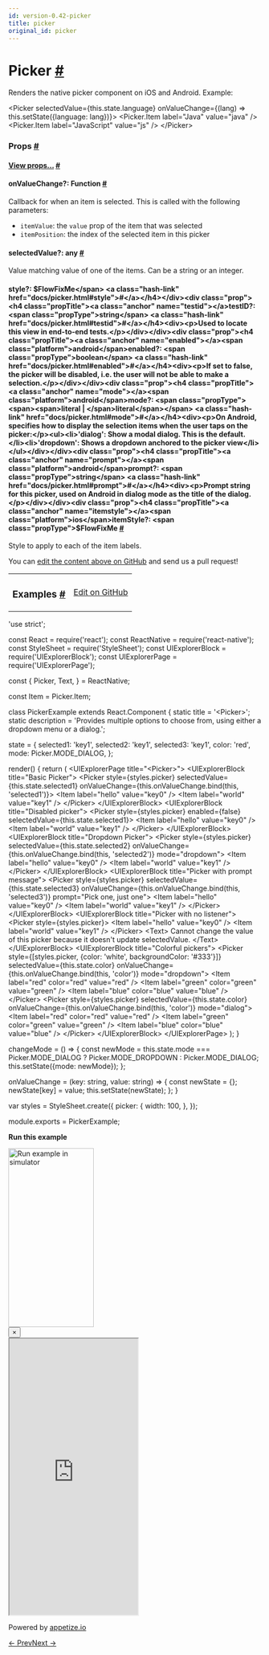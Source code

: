 ```yaml
---
id: version-0.42-picker
title: picker
original_id: picker
---
```

<a id="content"></a><h1><a class="anchor" name="picker"></a>Picker <a class="hash-link" href="docs/picker.html#picker">#</a></h1><div><div><p>Renders the native picker component on iOS and Android. Example:</p><div class="prism language-javascript">&lt;Picker
  selectedValue<span class="token operator">=</span><span class="token punctuation">{</span><span class="token keyword">this</span><span class="token punctuation">.</span>state<span class="token punctuation">.</span>language<span class="token punctuation">}</span>
  onValueChange<span class="token operator">=</span><span class="token punctuation">{</span><span class="token punctuation">(</span>lang<span class="token punctuation">)</span> <span class="token operator">=</span><span class="token operator">&gt;</span> <span class="token keyword">this</span><span class="token punctuation">.</span><span class="token function">setState<span class="token punctuation">(</span></span><span class="token punctuation">{</span>language<span class="token punctuation">:</span> lang<span class="token punctuation">}</span><span class="token punctuation">)</span><span class="token punctuation">}</span><span class="token operator">&gt;</span>
  &lt;Picker<span class="token punctuation">.</span>Item label<span class="token operator">=</span><span class="token string">"Java"</span> value<span class="token operator">=</span><span class="token string">"java"</span> <span class="token operator">/</span><span class="token operator">&gt;</span>
  &lt;Picker<span class="token punctuation">.</span>Item label<span class="token operator">=</span><span class="token string">"JavaScript"</span> value<span class="token operator">=</span><span class="token string">"js"</span> <span class="token operator">/</span><span class="token operator">&gt;</span>
&lt;<span class="token operator">/</span>Picker<span class="token operator">&gt;</span></div></div><h3><a class="anchor" name="props"></a>Props <a class="hash-link" href="docs/picker.html#props">#</a></h3><div class="props"><div class="prop"><h4 class="propTitle"><a class="anchor" name="view"></a><a href="docs/view.html#props">View props...</a> <a class="hash-link" href="docs/picker.html#view">#</a></h4></div><div class="prop"><h4 class="propTitle"><a class="anchor" name="onvaluechange"></a>onValueChange?: <span class="propType">Function</span> <a class="hash-link" href="docs/picker.html#onvaluechange">#</a></h4><div><p>Callback for when an item is selected. This is called with the following parameters:
  - <code>itemValue</code>: the <code>value</code> prop of the item that was selected
  - <code>itemPosition</code>: the index of the selected item in this picker</p></div></div><div class="prop"><h4 class="propTitle"><a class="anchor" name="selectedvalue"></a>selectedValue?: <span class="propType">any</span> <a class="hash-link" href="docs/picker.html#selectedvalue">#</a></h4><div><p>Value matching value of one of the items. Can be a string or an integer.</p></div></div><div class="prop"><h4 class="propTitle"><a class="anchor" name="style"></a>style?: <span class="propType">$FlowFixMe</span> <a class="hash-link" href="docs/picker.html#style">#</a></h4></div><div class="prop"><h4 class="propTitle"><a class="anchor" name="testid"></a>testID?: <span class="propType">string</span> <a class="hash-link" href="docs/picker.html#testid">#</a></h4><div><p>Used to locate this view in end-to-end tests.</p></div></div><div class="prop"><h4 class="propTitle"><a class="anchor" name="enabled"></a><span class="platform">android</span>enabled?: <span class="propType">boolean</span> <a class="hash-link" href="docs/picker.html#enabled">#</a></h4><div><p>If set to false, the picker will be disabled, i.e. the user will not be able to make a
selection.</p></div></div><div class="prop"><h4 class="propTitle"><a class="anchor" name="mode"></a><span class="platform">android</span>mode?: <span class="propType"><span><span>literal | </span>literal</span></span> <a class="hash-link" href="docs/picker.html#mode">#</a></h4><div><p>On Android, specifies how to display the selection items when the user taps on the picker:</p><ul><li>'dialog': Show a modal dialog. This is the default.</li><li>'dropdown': Shows a dropdown anchored to the picker view</li></ul></div></div><div class="prop"><h4 class="propTitle"><a class="anchor" name="prompt"></a><span class="platform">android</span>prompt?: <span class="propType">string</span> <a class="hash-link" href="docs/picker.html#prompt">#</a></h4><div><p>Prompt string for this picker, used on Android in dialog mode as the title of the dialog.</p></div></div><div class="prop"><h4 class="propTitle"><a class="anchor" name="itemstyle"></a><span class="platform">ios</span>itemStyle?: <span class="propType">$FlowFixMe</span> <a class="hash-link" href="docs/picker.html#itemstyle">#</a></h4><div><p>Style to apply to each of the item labels.</p></div></div></div></div><p class="edit-page-block">You can <a target="_blank" href="https://github.com/facebook/react-native/blob/master/Libraries/Components/Picker/Picker.js">edit the content above on GitHub</a> and send us a pull request!</p><div><div><table width="100%"><tbody><tr><td><h3><a class="anchor" name="examples"></a>Examples <a class="hash-link" href="docs/picker.html#examples">#</a></h3></td><td style="text-align:right;"><a target="_blank" href="https://github.com/facebook/react-native/blob/master/Examples/UIExplorer/js/PickerExample.js">Edit on GitHub</a></td></tr></tbody></table><div class="example-container"><div class="prism language-javascript"><span class="token string">'use strict'</span><span class="token punctuation">;</span>

const React <span class="token operator">=</span> <span class="token function">require<span class="token punctuation">(</span></span><span class="token string">'react'</span><span class="token punctuation">)</span><span class="token punctuation">;</span>
const ReactNative <span class="token operator">=</span> <span class="token function">require<span class="token punctuation">(</span></span><span class="token string">'react-native'</span><span class="token punctuation">)</span><span class="token punctuation">;</span>
const StyleSheet <span class="token operator">=</span> <span class="token function">require<span class="token punctuation">(</span></span><span class="token string">'StyleSheet'</span><span class="token punctuation">)</span><span class="token punctuation">;</span>
const UIExplorerBlock <span class="token operator">=</span> <span class="token function">require<span class="token punctuation">(</span></span><span class="token string">'UIExplorerBlock'</span><span class="token punctuation">)</span><span class="token punctuation">;</span>
const UIExplorerPage <span class="token operator">=</span> <span class="token function">require<span class="token punctuation">(</span></span><span class="token string">'UIExplorerPage'</span><span class="token punctuation">)</span><span class="token punctuation">;</span>

const <span class="token punctuation">{</span>
  Picker<span class="token punctuation">,</span>
  Text<span class="token punctuation">,</span>
<span class="token punctuation">}</span> <span class="token operator">=</span> ReactNative<span class="token punctuation">;</span>

const Item <span class="token operator">=</span> Picker<span class="token punctuation">.</span>Item<span class="token punctuation">;</span>

class <span class="token class-name">PickerExample</span> extends <span class="token class-name">React<span class="token punctuation">.</span>Component</span> <span class="token punctuation">{</span>
  static title <span class="token operator">=</span> <span class="token string">'&lt;Picker&gt;'</span><span class="token punctuation">;</span>
  static description <span class="token operator">=</span> <span class="token string">'Provides multiple options to choose from, using either a dropdown menu or a dialog.'</span><span class="token punctuation">;</span>

  state <span class="token operator">=</span> <span class="token punctuation">{</span>
    selected1<span class="token punctuation">:</span> <span class="token string">'key1'</span><span class="token punctuation">,</span>
    selected2<span class="token punctuation">:</span> <span class="token string">'key1'</span><span class="token punctuation">,</span>
    selected3<span class="token punctuation">:</span> <span class="token string">'key1'</span><span class="token punctuation">,</span>
    color<span class="token punctuation">:</span> <span class="token string">'red'</span><span class="token punctuation">,</span>
    mode<span class="token punctuation">:</span> Picker<span class="token punctuation">.</span>MODE_DIALOG<span class="token punctuation">,</span>
  <span class="token punctuation">}</span><span class="token punctuation">;</span>

  <span class="token function">render<span class="token punctuation">(</span></span><span class="token punctuation">)</span> <span class="token punctuation">{</span>
    <span class="token keyword">return</span> <span class="token punctuation">(</span>
      &lt;UIExplorerPage title<span class="token operator">=</span><span class="token string">"&lt;Picker&gt;"</span><span class="token operator">&gt;</span>
        &lt;UIExplorerBlock title<span class="token operator">=</span><span class="token string">"Basic Picker"</span><span class="token operator">&gt;</span>
          &lt;Picker
            style<span class="token operator">=</span><span class="token punctuation">{</span>styles<span class="token punctuation">.</span>picker<span class="token punctuation">}</span>
            selectedValue<span class="token operator">=</span><span class="token punctuation">{</span><span class="token keyword">this</span><span class="token punctuation">.</span>state<span class="token punctuation">.</span>selected1<span class="token punctuation">}</span>
            onValueChange<span class="token operator">=</span><span class="token punctuation">{</span><span class="token keyword">this</span><span class="token punctuation">.</span>onValueChange<span class="token punctuation">.</span><span class="token function">bind<span class="token punctuation">(</span></span><span class="token keyword">this</span><span class="token punctuation">,</span> <span class="token string">'selected1'</span><span class="token punctuation">)</span><span class="token punctuation">}</span><span class="token operator">&gt;</span>
            &lt;Item label<span class="token operator">=</span><span class="token string">"hello"</span> value<span class="token operator">=</span><span class="token string">"key0"</span> <span class="token operator">/</span><span class="token operator">&gt;</span>
            &lt;Item label<span class="token operator">=</span><span class="token string">"world"</span> value<span class="token operator">=</span><span class="token string">"key1"</span> <span class="token operator">/</span><span class="token operator">&gt;</span>
          &lt;<span class="token operator">/</span>Picker<span class="token operator">&gt;</span>
        &lt;<span class="token operator">/</span>UIExplorerBlock<span class="token operator">&gt;</span>
        &lt;UIExplorerBlock title<span class="token operator">=</span><span class="token string">"Disabled picker"</span><span class="token operator">&gt;</span>
          &lt;Picker style<span class="token operator">=</span><span class="token punctuation">{</span>styles<span class="token punctuation">.</span>picker<span class="token punctuation">}</span> enabled<span class="token operator">=</span><span class="token punctuation">{</span><span class="token boolean">false</span><span class="token punctuation">}</span> selectedValue<span class="token operator">=</span><span class="token punctuation">{</span><span class="token keyword">this</span><span class="token punctuation">.</span>state<span class="token punctuation">.</span>selected1<span class="token punctuation">}</span><span class="token operator">&gt;</span>
            &lt;Item label<span class="token operator">=</span><span class="token string">"hello"</span> value<span class="token operator">=</span><span class="token string">"key0"</span> <span class="token operator">/</span><span class="token operator">&gt;</span>
            &lt;Item label<span class="token operator">=</span><span class="token string">"world"</span> value<span class="token operator">=</span><span class="token string">"key1"</span> <span class="token operator">/</span><span class="token operator">&gt;</span>
          &lt;<span class="token operator">/</span>Picker<span class="token operator">&gt;</span>
        &lt;<span class="token operator">/</span>UIExplorerBlock<span class="token operator">&gt;</span>
        &lt;UIExplorerBlock title<span class="token operator">=</span><span class="token string">"Dropdown Picker"</span><span class="token operator">&gt;</span>
          &lt;Picker
            style<span class="token operator">=</span><span class="token punctuation">{</span>styles<span class="token punctuation">.</span>picker<span class="token punctuation">}</span>
            selectedValue<span class="token operator">=</span><span class="token punctuation">{</span><span class="token keyword">this</span><span class="token punctuation">.</span>state<span class="token punctuation">.</span>selected2<span class="token punctuation">}</span>
            onValueChange<span class="token operator">=</span><span class="token punctuation">{</span><span class="token keyword">this</span><span class="token punctuation">.</span>onValueChange<span class="token punctuation">.</span><span class="token function">bind<span class="token punctuation">(</span></span><span class="token keyword">this</span><span class="token punctuation">,</span> <span class="token string">'selected2'</span><span class="token punctuation">)</span><span class="token punctuation">}</span>
            mode<span class="token operator">=</span><span class="token string">"dropdown"</span><span class="token operator">&gt;</span>
            &lt;Item label<span class="token operator">=</span><span class="token string">"hello"</span> value<span class="token operator">=</span><span class="token string">"key0"</span> <span class="token operator">/</span><span class="token operator">&gt;</span>
            &lt;Item label<span class="token operator">=</span><span class="token string">"world"</span> value<span class="token operator">=</span><span class="token string">"key1"</span> <span class="token operator">/</span><span class="token operator">&gt;</span>
          &lt;<span class="token operator">/</span>Picker<span class="token operator">&gt;</span>
        &lt;<span class="token operator">/</span>UIExplorerBlock<span class="token operator">&gt;</span>
        &lt;UIExplorerBlock title<span class="token operator">=</span><span class="token string">"Picker with prompt message"</span><span class="token operator">&gt;</span>
          &lt;Picker
            style<span class="token operator">=</span><span class="token punctuation">{</span>styles<span class="token punctuation">.</span>picker<span class="token punctuation">}</span>
            selectedValue<span class="token operator">=</span><span class="token punctuation">{</span><span class="token keyword">this</span><span class="token punctuation">.</span>state<span class="token punctuation">.</span>selected3<span class="token punctuation">}</span>
            onValueChange<span class="token operator">=</span><span class="token punctuation">{</span><span class="token keyword">this</span><span class="token punctuation">.</span>onValueChange<span class="token punctuation">.</span><span class="token function">bind<span class="token punctuation">(</span></span><span class="token keyword">this</span><span class="token punctuation">,</span> <span class="token string">'selected3'</span><span class="token punctuation">)</span><span class="token punctuation">}</span>
            prompt<span class="token operator">=</span><span class="token string">"Pick one, just one"</span><span class="token operator">&gt;</span>
            &lt;Item label<span class="token operator">=</span><span class="token string">"hello"</span> value<span class="token operator">=</span><span class="token string">"key0"</span> <span class="token operator">/</span><span class="token operator">&gt;</span>
            &lt;Item label<span class="token operator">=</span><span class="token string">"world"</span> value<span class="token operator">=</span><span class="token string">"key1"</span> <span class="token operator">/</span><span class="token operator">&gt;</span>
          &lt;<span class="token operator">/</span>Picker<span class="token operator">&gt;</span>
        &lt;<span class="token operator">/</span>UIExplorerBlock<span class="token operator">&gt;</span>
        &lt;UIExplorerBlock title<span class="token operator">=</span><span class="token string">"Picker with no listener"</span><span class="token operator">&gt;</span>
          &lt;Picker style<span class="token operator">=</span><span class="token punctuation">{</span>styles<span class="token punctuation">.</span>picker<span class="token punctuation">}</span><span class="token operator">&gt;</span>
            &lt;Item label<span class="token operator">=</span><span class="token string">"hello"</span> value<span class="token operator">=</span><span class="token string">"key0"</span> <span class="token operator">/</span><span class="token operator">&gt;</span>
            &lt;Item label<span class="token operator">=</span><span class="token string">"world"</span> value<span class="token operator">=</span><span class="token string">"key1"</span> <span class="token operator">/</span><span class="token operator">&gt;</span>
          &lt;<span class="token operator">/</span>Picker<span class="token operator">&gt;</span>
          &lt;Text<span class="token operator">&gt;</span>
            Cannot change the value of <span class="token keyword">this</span> picker because it doesn't update selectedValue<span class="token punctuation">.</span>
          &lt;<span class="token operator">/</span>Text<span class="token operator">&gt;</span>
        &lt;<span class="token operator">/</span>UIExplorerBlock<span class="token operator">&gt;</span>
        &lt;UIExplorerBlock title<span class="token operator">=</span><span class="token string">"Colorful pickers"</span><span class="token operator">&gt;</span>
          &lt;Picker
            style<span class="token operator">=</span><span class="token punctuation">{</span><span class="token punctuation">[</span>styles<span class="token punctuation">.</span>picker<span class="token punctuation">,</span> <span class="token punctuation">{</span>color<span class="token punctuation">:</span> <span class="token string">'white'</span><span class="token punctuation">,</span> backgroundColor<span class="token punctuation">:</span> <span class="token string">'#333'</span><span class="token punctuation">}</span><span class="token punctuation">]</span><span class="token punctuation">}</span>
            selectedValue<span class="token operator">=</span><span class="token punctuation">{</span><span class="token keyword">this</span><span class="token punctuation">.</span>state<span class="token punctuation">.</span>color<span class="token punctuation">}</span>
            onValueChange<span class="token operator">=</span><span class="token punctuation">{</span><span class="token keyword">this</span><span class="token punctuation">.</span>onValueChange<span class="token punctuation">.</span><span class="token function">bind<span class="token punctuation">(</span></span><span class="token keyword">this</span><span class="token punctuation">,</span> <span class="token string">'color'</span><span class="token punctuation">)</span><span class="token punctuation">}</span>
            mode<span class="token operator">=</span><span class="token string">"dropdown"</span><span class="token operator">&gt;</span>
            &lt;Item label<span class="token operator">=</span><span class="token string">"red"</span> color<span class="token operator">=</span><span class="token string">"red"</span> value<span class="token operator">=</span><span class="token string">"red"</span> <span class="token operator">/</span><span class="token operator">&gt;</span>
            &lt;Item label<span class="token operator">=</span><span class="token string">"green"</span> color<span class="token operator">=</span><span class="token string">"green"</span> value<span class="token operator">=</span><span class="token string">"green"</span> <span class="token operator">/</span><span class="token operator">&gt;</span>
            &lt;Item label<span class="token operator">=</span><span class="token string">"blue"</span> color<span class="token operator">=</span><span class="token string">"blue"</span> value<span class="token operator">=</span><span class="token string">"blue"</span> <span class="token operator">/</span><span class="token operator">&gt;</span>
          &lt;<span class="token operator">/</span>Picker<span class="token operator">&gt;</span>
          &lt;Picker
            style<span class="token operator">=</span><span class="token punctuation">{</span>styles<span class="token punctuation">.</span>picker<span class="token punctuation">}</span>
            selectedValue<span class="token operator">=</span><span class="token punctuation">{</span><span class="token keyword">this</span><span class="token punctuation">.</span>state<span class="token punctuation">.</span>color<span class="token punctuation">}</span>
            onValueChange<span class="token operator">=</span><span class="token punctuation">{</span><span class="token keyword">this</span><span class="token punctuation">.</span>onValueChange<span class="token punctuation">.</span><span class="token function">bind<span class="token punctuation">(</span></span><span class="token keyword">this</span><span class="token punctuation">,</span> <span class="token string">'color'</span><span class="token punctuation">)</span><span class="token punctuation">}</span>
            mode<span class="token operator">=</span><span class="token string">"dialog"</span><span class="token operator">&gt;</span>
            &lt;Item label<span class="token operator">=</span><span class="token string">"red"</span> color<span class="token operator">=</span><span class="token string">"red"</span> value<span class="token operator">=</span><span class="token string">"red"</span> <span class="token operator">/</span><span class="token operator">&gt;</span>
            &lt;Item label<span class="token operator">=</span><span class="token string">"green"</span> color<span class="token operator">=</span><span class="token string">"green"</span> value<span class="token operator">=</span><span class="token string">"green"</span> <span class="token operator">/</span><span class="token operator">&gt;</span>
            &lt;Item label<span class="token operator">=</span><span class="token string">"blue"</span> color<span class="token operator">=</span><span class="token string">"blue"</span> value<span class="token operator">=</span><span class="token string">"blue"</span> <span class="token operator">/</span><span class="token operator">&gt;</span>
          &lt;<span class="token operator">/</span>Picker<span class="token operator">&gt;</span>
        &lt;<span class="token operator">/</span>UIExplorerBlock<span class="token operator">&gt;</span>
      &lt;<span class="token operator">/</span>UIExplorerPage<span class="token operator">&gt;</span>
    <span class="token punctuation">)</span><span class="token punctuation">;</span>
  <span class="token punctuation">}</span>

  changeMode <span class="token operator">=</span> <span class="token punctuation">(</span><span class="token punctuation">)</span> <span class="token operator">=</span><span class="token operator">&gt;</span> <span class="token punctuation">{</span>
    const newMode <span class="token operator">=</span> <span class="token keyword">this</span><span class="token punctuation">.</span>state<span class="token punctuation">.</span>mode <span class="token operator">===</span> Picker<span class="token punctuation">.</span>MODE_DIALOG
        <span class="token operator">?</span> Picker<span class="token punctuation">.</span>MODE_DROPDOWN
        <span class="token punctuation">:</span> Picker<span class="token punctuation">.</span>MODE_DIALOG<span class="token punctuation">;</span>
    <span class="token keyword">this</span><span class="token punctuation">.</span><span class="token function">setState<span class="token punctuation">(</span></span><span class="token punctuation">{</span>mode<span class="token punctuation">:</span> newMode<span class="token punctuation">}</span><span class="token punctuation">)</span><span class="token punctuation">;</span>
  <span class="token punctuation">}</span><span class="token punctuation">;</span>

  onValueChange <span class="token operator">=</span> <span class="token punctuation">(</span>key<span class="token punctuation">:</span> string<span class="token punctuation">,</span> value<span class="token punctuation">:</span> string<span class="token punctuation">)</span> <span class="token operator">=</span><span class="token operator">&gt;</span> <span class="token punctuation">{</span>
    const newState <span class="token operator">=</span> <span class="token punctuation">{</span><span class="token punctuation">}</span><span class="token punctuation">;</span>
    newState<span class="token punctuation">[</span>key<span class="token punctuation">]</span> <span class="token operator">=</span> value<span class="token punctuation">;</span>
    <span class="token keyword">this</span><span class="token punctuation">.</span><span class="token function">setState<span class="token punctuation">(</span></span>newState<span class="token punctuation">)</span><span class="token punctuation">;</span>
  <span class="token punctuation">}</span><span class="token punctuation">;</span>
<span class="token punctuation">}</span>

<span class="token keyword">var</span> styles <span class="token operator">=</span> StyleSheet<span class="token punctuation">.</span><span class="token function">create<span class="token punctuation">(</span></span><span class="token punctuation">{</span>
  picker<span class="token punctuation">:</span> <span class="token punctuation">{</span>
    width<span class="token punctuation">:</span> <span class="token number">100</span><span class="token punctuation">,</span>
  <span class="token punctuation">}</span><span class="token punctuation">,</span>
<span class="token punctuation">}</span><span class="token punctuation">)</span><span class="token punctuation">;</span>

module<span class="token punctuation">.</span>exports <span class="token operator">=</span> PickerExample<span class="token punctuation">;</span></div><div class="embedded-simulator"><p><a class="modal-button-open"><strong>Run this example</strong></a></p><div class="modal-button-open modal-button-open-img"><img alt="Run example in simulator" width="170" height="356" src="img/uiexplorer_main_ios.png"></div><div><div class="modal"><div class="modal-content"><button class="modal-button-close">×</button><div class="center"><iframe class="simulator" src="https://appetize.io/embed/7vdfm9h3e6vuf4gfdm7r5rgc48?device=iphone6s&amp;scale=60&amp;autoplay=false&amp;orientation=portrait&amp;deviceColor=white&amp;params=%7B%22route%22%3A%22Picker%22%7D" width="256" height="550" scrolling="no"></iframe><p>Powered by <a target="_blank" href="https://appetize.io">appetize.io</a></p></div></div></div><div class="modal-backdrop"></div></div></div></div></div></div><div class="docs-prevnext"><a class="docs-prev" href="docs/navigatorios.html#content">← Prev</a><a class="docs-next" href="docs/pickerios.html#content">Next →</a></div>